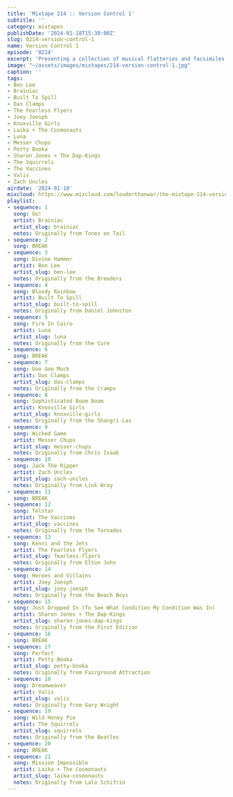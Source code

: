 ```yaml
---
title: 'Mixtape 214 :: Version Control 1'
subtitle: ''
category: mixtapes
publishDate: '2024-01-18T15:30:00Z'
slug: 0214-version-control-1
name: Version Control 1
episode: '0214'
excerpt: 'Presenting a collection of musical flatteries and facsimiles! '
image: "~/assets/images/mixtapes/214-version-control-1.jpg"
caption: ''
tags:
- Ben Lee
- Brainiac
- Built To Spill
- Das Clamps
- The Fearless Flyers
- Joey Joesph
- Knoxville Girls
- Laika + The Cosmonauts
- Luna
- Messer Chups
- Petty Booka
- Sharon Jones + The Dap-Kings
- The Squirrels
- The Vaccines
- Valis
- Zach Uncles
airdate: '2024-01-18'
mixcloud: https://www.mixcloud.com/louderthanwar/the-mixtape-214-version-control-1-2024-01-18/
playlist:
- sequence: 1
  song: Go!
  artist: Brainiac
  artist_slug: brainiac
  notes: Originally from Tones on Tail
- sequence: 2
  song: BREAK
- sequence: 3
  song: Divine Hammer
  artist: Ben Lee
  artist_slug: ben-lee
  notes: Originally from the Breeders
- sequence: 4
  song: Bloody Rainbow
  artist: Built To Spill
  artist_slug: built-to-spill
  notes: Originally from Daniel Johnston
- sequence: 5
  song: Fire In Cairo
  artist: Luna
  artist_slug: luna
  notes: Originally from the Cure
- sequence: 6
  song: BREAK
- sequence: 7
  song: Goo Goo Muck
  artist: Das Clamps
  artist_slug: das-clamps
  notes: Originally from the Cramps
- sequence: 8
  song: Sophisticated Boom Boom
  artist: Knoxville Girls
  artist_slug: knoxville-girls
  notes: Originally from the Shangri-Las
- sequence: 9
  song: Wicked Game
  artist: Messer Chups
  artist_slug: messer-chups
  notes: Originally from Chris Isaak
- sequence: 10
  song: Jack The Ripper
  artist: Zach Uncles
  artist_slug: zach-uncles
  notes: Originally from Link Wray
- sequence: 11
  song: BREAK
- sequence: 12
  song: Telstar
  artist: The Vaccines
  artist_slug: vaccines
  notes: Originally from the Tornados
- sequence: 13
  song: Kenni and the Jets
  artist: The Fearless Flyers
  artist_slug: fearless-flyers
  notes: Originally from Elton John
- sequence: 14
  song: Heroes and Villains
  artist: Joey Joesph
  artist_slug: joey-joesph
  notes: Originally from the Beach Boys
- sequence: 15
  song: Just Dropped In (To See What Condition My Condition Was In)
  artist: Sharon Jones + The Dap-Kings
  artist_slug: sharon-jones-dap-kings
  notes: Originally from the First Edition
- sequence: 16
  song: BREAK
- sequence: 17
  song: Perfect
  artist: Petty Booka
  artist_slug: petty-booka
  notes: Originally from Fairground Attraction
- sequence: 18
  song: Dreamweaver
  artist: Valis
  artist_slug: valis
  notes: Originally from Gary Wright
- sequence: 19
  song: Wild Honey Pie
  artist: The Squirrels
  artist_slug: squirrels
  notes: Originally from the Beatles
- sequence: 20
  song: BREAK
- sequence: 21
  song: Mission Impossible
  artist: Laika + The Cosmonauts
  artist_slug: laika-cosmonauts
  notes: Originally from Lalo Schifrin
---
```


